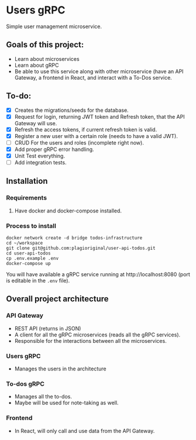 # Users gRPC

Simple user management microservice.

## Goals of this project:
- Learn about microservices
- Learn about gRPC
- Be able to use this service along with other microservice (have an API Gateway, a frontend in React, and interact with a To-Dos service.

## To-do:

- [x] Creates the migrations/seeds for the database.
- [x] Request for login, returning JWT token and Refresh token, that the API Gateway will use.
- [x] Refresh the access tokens, if current refresh token is valid.
- [x] Register a new user with a certain role (needs to have a valid JWT).
- [ ] CRUD For the users and roles (incomplete right now).
- [x] Add proper gRPC error handling.
- [x] Unit Test everything.
- [ ] Add integration tests.

## Installation
### Requirements
1. Have docker and docker-compose installed.

### Process to install
```
docker network create -d bridge todos-infrastructure
cd ~/workspace
git clone git@github.com:plagioriginal/user-api-todos.git
cd user-api-todos
cp .env.example .env
docker-compose up
```
You will have available a gRPC service running at http://localhost:8080 (port is editable in the `.env` file).

## Overall project architecture

### API Gateway
- REST API (returns in JSON)
- A client for all the gRPC microservices (reads all the gRPC services).
- Responsible for the interactions between all the microservices.

### Users gRPC
- Manages the users in the architecture

### To-dos gRPC
- Manages all the to-dos.
- Maybe will be used for note-taking as well.

### Frontend
- In React, will only call and use data from the API Gateway.
